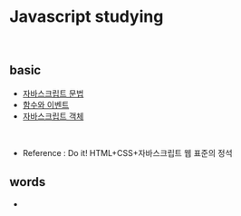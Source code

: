 # Javascript studying

<br>

## basic

- [자바스크립트 문법](https://github.com/kkimke/TIL/tree/master/list/javascript/js-basic/js-syntax)
- [함수와 이벤트](https://github.com/kkimke/TIL/tree/master/list/javascript/js-basic/js-function)
- [자바스크립트 객체](https://github.com/kkimke/TIL/tree/master/list/javascript/js-basic/js-object)

<br>

- Reference : Do it! HTML+CSS+자바스크립트 웹 표준의 정석

## words

-
